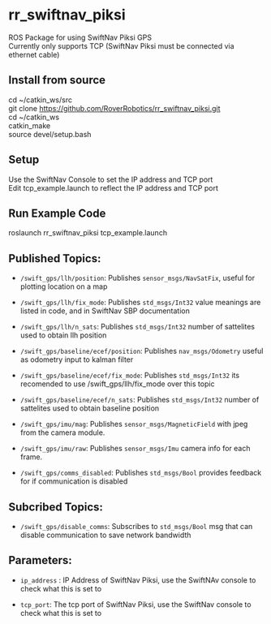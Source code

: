 # rr_swiftnav_piksi
ROS Package for using SwiftNav Piksi GPS  
Currently only supports TCP (SwiftNav Piksi must be connected via ethernet cable)  

## Install from source
cd ~/catkin_ws/src  
git clone https://github.com/RoverRobotics/rr_swiftnav_piksi.git  
cd ~/catkin_ws  
catkin_make  
source devel/setup.bash 

## Setup 
Use the SwiftNav Console to set the IP address and TCP port  
Edit tcp_example.launch to reflect the IP address and TCP port  

## Run Example Code
roslaunch rr_swiftnav_piksi tcp_example.launch  


## Published Topics:

* `/swift_gps/llh/position`:
  Publishes `sensor_msgs/NavSatFix`, useful for plotting location on a map

* `/swift_gps/llh/fix_mode`:
  Publishes `std_msgs/Int32` value meanings are listed in code, and in SwiftNav SBP documentation 

* `/swift_gps/llh/n_sats`:
  Publishes `std_msgs/Int32` number of sattelites used to obtain llh position

* `/swift_gps/baseline/ecef/position`:
  Publishes `nav_msgs/Odometry` useful as odometry input to kalman filter

* `/swift_gps/baseline/ecef/fix_mode`:
  Publishes `std_msgs/Int32` its recomended to use /swift_gps/llh/fix_mode over this topic

* `/swift_gps/baseline/ecef/n_sats`:
  Publishes `std_msgs/Int32` number of sattelites used to obtain baseline position

* `/swift_gps/imu/mag`:
  Publishes `sensor_msgs/MagneticField` with jpeg from the camera module.

* `/swift_gps/imu/raw`:
  Publishes `sensor_msgs/Imu` camera info for each frame.

* `/swift_gps/comms_disabled`:
  Publishes `std_msgs/Bool` provides feedback for if communication is disabled

## Subcribed Topics:

* `/swift_gps/disable_comms`:
  Subscribes to `std_msgs/Bool` msg that can disable communication to save network bandwidth

## Parameters:

* `ip_address` : IP Address of SwiftNav Piksi, use the SwiftNAv console to check what this is set to 

* `tcp_port`: The tcp port of SwiftNav Piksi, use the SwiftNav console to check what this is set to



